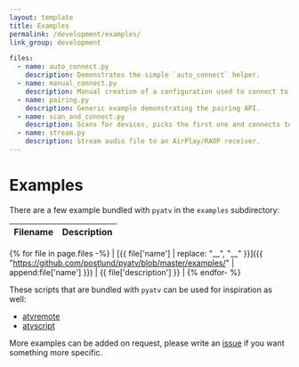 ```yaml
---
layout: template
title: Examples
permalink: /development/examples/
link_group: development

files:
  - name: auto_connect.py
    description: Demonstrates the simple `auto_connect` helper.
  - name: manual_connect.py
    description: Manual creation of a configuration used to connect to a device.
  - name: pairing.py
    description: Generic example demonstrating the pairing API.
  - name: scan_and_connect.py
    description: Scans for devices, picks the first one and connects to it.
  - name: stream.py
    description: Stream audio file to an AirPlay/RAOP receiver.
---
```

# Examples

There are a few example bundled with `pyatv` in the `examples` subdirectory:

| Filename | Description |
| -------- | ----------- |
{% for file in page.files -%}
| [{{ file['name'] | replace: "__", "\_\_" }}]({{ "https://github.com/postlund/pyatv/blob/master/examples/" | append:file['name'] }}) | {{ file['description'] }} |
{% endfor- %}

These scripts that are bundled with `pyatv` can be used for inspiration as well:

* [atvremote](https://github.com/postlund/pyatv/blob/master/pyatv/scripts/atvremote.py)
* [atvscript](https://github.com/postlund/pyatv/blob/master/pyatv/scripts/atvscript.py)

More examples can be added on request, please write an
[issue](https://github.com/postlund/pyatv/issues/new?assignees=&labels=question&template=question-or-idea.md&title=)
if you want something more specific.